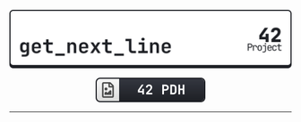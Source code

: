 <div align=center>

[![Get Next Line](./img/gnl_light.svg)](#)

[![42 PDH](./img/42pdh_badge.svg)](https://github.com/gawbsouza/42-pdh)

</div>

---
